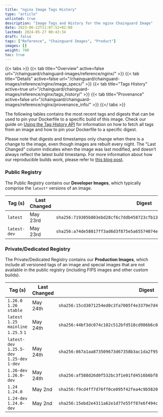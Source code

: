```yaml
---
title: "nginx Image Tags History"
type: "article"
unlisted: true
description: "Image Tags and History for the nginx Chainguard Image"
date: 2023-06-22T11:07:52+02:00
lastmod: 2024-05-27 00:43:34
draft: false
tags: ["Reference", "Chainguard Images", "Product"]
images: []
weight: 700
toc: true
---
```


{{< tabs >}}
{{< tab title="Overview" active=false url="/chainguard/chainguard-images/reference/nginx/" >}}
{{< tab title="Details" active=false url="/chainguard/chainguard-images/reference/nginx/image_specs/" >}}
{{< tab title="Tags History" active=true url="/chainguard/chainguard-images/reference/nginx/tags_history/" >}}
{{< tab title="Provenance" active=false url="/chainguard/chainguard-images/reference/nginx/provenance_info/" >}}
{{</ tabs >}}

The following tables contains the most recent tags and digests that can be used to pin your Dockerfile to a specific build of this image. Check our guide on [Using the Tag History API](/chainguard/chainguard-images/using-the-tag-history-api/) for information on how to fetch all tags from an image and how to pin your Dockerfile to a specific digest.

Please note that digests and timestamps only change when there is a change to the image, even though images are rebuilt every night. The "Last Changed" column indicates when the image was last modified, and doesn't always reflect the latest build timestamp. For more information about how our reproducible builds work, please refer to [this blog post](https://www.chainguard.dev/unchained/reproducing-chainguards-reproducible-image-builds).

### Public Registry
The Public Registry contains our **Developer Images**, which typically comprise the `latest*` versions of an image.

| Tag (s)       | Last Changed | Digest                                                                    |
|---------------|--------------|---------------------------------------------------------------------------|
|  `latest`     | May 23rd     | `sha256:719305b803ebd28cf6c7ddb458723cfb1362491e3e1d6a5ca2270d9b02dd6e2e` |
|  `latest-dev` | May 23rd     | `sha256:a74de58017ff3ad6d3f875e5a65574074ef75c726caf7426c2eadef6631ffd14` |


### Private/Dedicated Registry
The Private/Dedicated Registry contains our **Production Images**, which include all versioned tags of an image and special images that are not available in the public registry (including FIPS images and other custom builds).

| Tag (s)                                       | Last Changed | Digest                                                                    |
|-----------------------------------------------|--------------|---------------------------------------------------------------------------|
|  `1.26.0` `1.26` `stable`                     | May 24th     | `sha256:15cd3071254ed0c3fa7005f4e3379e7d478a83c55ad431fe68c3dbbfe43208c8` |
|  `latest` `1.25` `mainline` `1.25.5` `1`      | May 24th     | `sha256:44bf3dc074c102c512bfd518cd986b6c0038d1e1247684fa9f911ff023256ddf` |
|  `latest-dev` `1.25.5-dev` `1.25-dev` `1-dev` | May 24th     | `sha256:067a1aa873509673d67358b3ac1da2f9566f493b3dbe6082d9f18d27b413c566` |
|  `1.26-dev` `1.26.0-dev`                      | May 24th     | `sha256:af588d26d0f532bc3f1e01fd4516b6bf89c200332dad22fc13da39b441d5c55f` |
|  `1.24` `1.24.0`                              | May 2nd      | `sha256:f9cd4ff7d76ff0ce095f42fea4c9b5820fb99dcb49df0f0e302d87883fab7967` |
|  `1.24-dev` `1.24.0-dev`                      | May 2nd      | `sha256:15ebd2e4311a62e1d77e55ff87e6f494c8d3a84ef8e861fdf6a7a85a92b3b4f3` |

